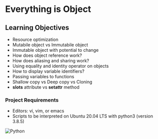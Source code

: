 # Everything is Object

## Learning Objectives
* Resource optimization
* Mutabile object vs Immutabile object
* Immutable object with potential to change
* How does object reference work?
* How does aliasing and sharing work?
* Using equality and identity operator on objects
* How to display variable identifiers?
* Passing variables to functions
* Shallow copy vs Deep copy vs Cloning
* __slots__ attribute vs __setattr__ method

### Project Requirements
* Editors: vi, vim, or emacs
* Scripts to be interpreted on Ubuntu 20.04 LTS with python3 (version 3.8.5)

![Python](https://img.shields.io/badge/python-3670A0?style=for-the-badge&logo=python&logoColor=ffdd54)
